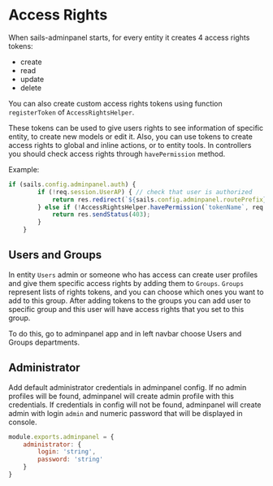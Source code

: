 # Access Rights
When sails-adminpanel starts, for every entity it creates 4 access rights tokens:
- create
- read
- update
- delete

You can also create custom access rights tokens using function `registerToken` of `AccessRightsHelper`.

These tokens can be used to give users rights to see information of specific entity, to create new models or edit it.
Also, you can use tokens to create access rights to global and inline actions, or to entity tools.
In controllers you should check access rights through `havePermission` method.

Example:

```javascript
if (sails.config.adminpanel.auth) {
        if (!req.session.UserAP) { // check that user is authorized
            return res.redirect(`${sails.config.adminpanel.routePrefix}/userap/login`);
        } else if (!AccessRightsHelper.havePermission(`tokenName`, req.session.UserAP)) { // check permission
            return res.sendStatus(403);
        }
    }
```


## Users and Groups
In entity `Users` admin or someone who has access can create user profiles and give them specific access rights by adding them to `Groups`.
`Groups` represent lists of rights tokens, and you can choose which ones you want to add to this group.
After adding tokens to the groups you can add user to specific group and this user will have access rights that
you set to this group.

To do this, go to adminpanel app and in left navbar choose Users and Groups departments.

## Administrator

Add default administrator credentials in adminpanel config. If no admin profiles
will be found, adminpanel will create admin profile with this credentials.
If credentials in config will not be found, adminpanel will create admin with
login `admin` and numeric password that will be displayed in console.

```javascript
module.exports.adminpanel = {
    administrator: {
        login: 'string',
        password: 'string'
    }
}
```
